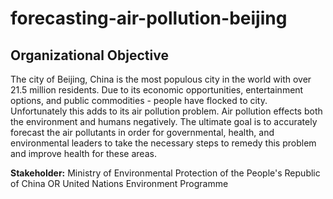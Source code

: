# forecasting-air-pollution-beijing

## Organizational Objective

The city of Beijing, China is the most populous city in the world with over 21.5 million residents. Due to its economic opportunities, entertainment options, and public commodities - people have flocked to city. Unfortunately this adds to its air pollution problem. Air pollution effects both the environment and humans negatively. The ultimate goal is to accurately forecast the air pollutants in order for governmental, health, and environmental leaders to take the necessary steps to remedy this problem and improve health for these areas.

<b>Stakeholder:</b> Ministry of Environmental Protection of the People's Republic of China OR United Nations Environment Programme